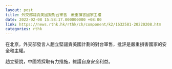 ```yaml
---
layout: post
title: 外交部譴責美國擬對台軍售　嚴重損害國家主權
date: 2022-02-08 15:58:17.000000000 +08:00
link: https://news.rthk.hk/rthk/ch/component/k2/1632581-20220208.htm
categories: rthk
---
```


在北京，外交部發言人趙立堅譴責美國計劃的對台軍售，批評是嚴重損害國家的安全和主權。

趙立堅說，中國將採取有力措施，維護自身安全利益。
